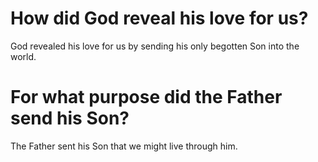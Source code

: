 # How did God reveal his love for us?

God revealed his love for us by sending his only begotten Son into the world.

# For what purpose did the Father send his Son?

The Father sent his Son that we might live through him.
